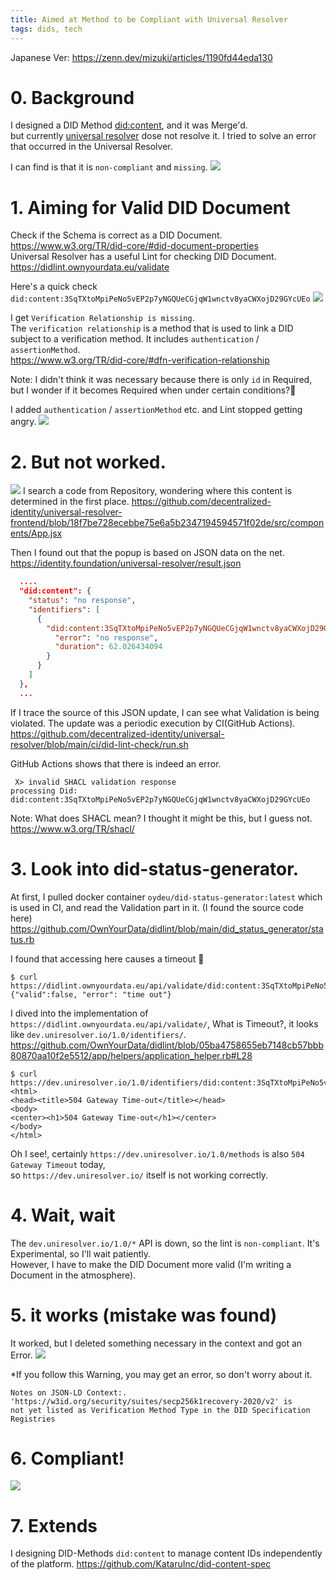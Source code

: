 ```yaml
---
title: Aimed at Method to be Compliant with Universal Resolver
tags: dids, tech
---
```


Japanese Ver: https://zenn.dev/mizuki/articles/1190fd44eda130

# 0. Background
I designed a DID Method [did:content](https://github.com/KataruInc/did-content-spec), and it was Merge'd.  
but currently [universal resolver](https://dev.uniresolver.io/) dose not resolve it.
I tried to solve an error that occurred in the Universal Resolver.

I can find is that it is `non-compliant` and `missing`.
![](/static/03/03-01.png)

# 1. Aiming for Valid DID Document
Check if the Schema is correct as a DID Document.  
https://www.w3.org/TR/did-core/#did-document-properties  
Universal Resolver has a useful Lint for checking DID Document.  
https://didlint.ownyourdata.eu/validate  

Here's a quick check  
`did:content:3SqTXtoMpiPeNo5vEP2p7yNGQUeCGjqW1wnctv8yaCWXojD29GYcUEo` 
![](/static/03/03-02.png)

I get `Verification Relationship is missing`.  
The `verification relationship` is a method that is used to link a DID subject to a verification method.
It includes `authentication` / `assertionMethod`.  
https://www.w3.org/TR/did-core/#dfn-verification-relationship

Note: I didn't think it was necessary because there is only `id` in Required, but I wonder if it becomes Required when under certain conditions?🤔

I added `authentication` / `assertionMethod` etc. and Lint stopped getting angry.
![](/static/03/03-03.png)

# 2. But not worked.
![](/static/03/03-04.png)
I search a code from Repository, wondering where this content is determined in the first place.
https://github.com/decentralized-identity/universal-resolver-frontend/blob/18f7be728ecebbe75e6a5b2347194594571f02de/src/components/App.jsx

Then I found out that the popup is based on JSON data on the net.
https://identity.foundation/universal-resolver/result.json

```json
  ....
  "did:content": {
    "status": "no response",
    "identifiers": [
      {
        "did:content:3SqTXtoMpiPeNo5vEP2p7yNGQUeCGjqW1wnctv8yaCWXojD29GYcUEo": {
          "error": "no response",
          "duration": 62.026434094
        }
      }
    ]
  },
  ...
```

If I trace the source of this JSON update, I can see what Validation is being violated.
The update was a periodic execution by CI(GitHub Actions).
https://github.com/decentralized-identity/universal-resolver/blob/main/ci/did-lint-check/run.sh

GitHub Actions shows that there is indeed an error.
````
 X> invalid SHACL validation response
processing Did: did:content:3SqTXtoMpiPeNo5vEP2p7yNGQUeCGjqW1wnctv8yaCWXojD29GYcUEo 
````

Note: What does SHACL mean? I thought it might be this, but I guess not.
https://www.w3.org/TR/shacl/

# 3. Look into did-status-generator.
At first, I pulled docker container `oydeu/did-status-generator:latest` which is used in CI, 
and read the Validation part in it.
(I found the source code here)
https://github.com/OwnYourData/didlint/blob/main/did_status_generator/status.rb

I found that accessing here causes a timeout 🤔
```shell
$ curl https://didlint.ownyourdata.eu/api/validate/did:content:3SqTXtoMpiPeNo5vEP2p7yNGQUeCGjqW1wnctv8yaCWXojD29GYcUEo
{"valid":false, "error": "time out"}
```

I dived into the implementation of ``https://didlint.ownyourdata.eu/api/validate/``,
What is Timeout?, it looks like ``dev.uniresolver.io/1.0/identifiers/``.
https://github.com/OwnYourData/didlint/blob/05ba4758655eb7148cb57bbb80870aa10f2e5512/app/helpers/application_helper.rb#L28


```shell
$ curl https://dev.uniresolver.io/1.0/identifiers/did:content:3SqTXtoMpiPeNo5vEP2p7yNGQUeCGjqW1wnctv8yaCWXojD29GYcUEo
<html>
<head><title>504 Gateway Time-out</title></head>
<body>
<center><h1>504 Gateway Time-out</h1></center>
</body>
</html>
```

Oh I see!, certainly `https://dev.uniresolver.io/1.0/methods` is also `504 Gateway Timeout` today,  
so `https://dev.uniresolver.io/` itself is not working correctly.

# 4. Wait, wait

The `dev.uniresolver.io/1.0/*` API is down, so the lint is `non-compliant`.
It's Experimental, so I'll wait patiently.  
However, I have to make the DID Document more valid (I'm writing a Document in the atmosphere).

# 5. it works (mistake was found)
It worked, but I deleted something necessary in the context and got an Error.
![](/static/03/03-05.png)

*If you follow this Warning, you may get an error, so don't worry about it.
````
Notes on JSON-LD Context:.
'https://w3id.org/security/suites/secp256k1recovery-2020/v2' is
not yet listed as Verification Method Type in the DID Specification Registries
````

# 6. Compliant!
![](/static/03/03-06.png)

# 7. Extends

I designing DID-Methods `did:content` to manage content IDs independently of the platform.
https://github.com/KataruInc/did-content-spec
